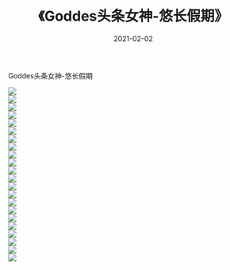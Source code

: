 ﻿---
layout: post
title:  《Goddes头条女神-悠长假期》
date:   2021-02-02
img: http://img.660000.xyz/Sharelink/网络美图/2021/Goddes头条女神-悠长假期/000.jpg
categories: [美女, 清纯, 唯美]
---

Goddes头条女神-悠长假期

  ![](http://img.660000.xyz/Sharelink/网络美图/2021/Goddes头条女神-悠长假期/001.jpg) <br> ![](http://img.660000.xyz/Sharelink/网络美图/2021/Goddes头条女神-悠长假期/002.jpg) <br> ![](http://img.660000.xyz/Sharelink/网络美图/2021/Goddes头条女神-悠长假期/003.jpg) <br> ![](http://img.660000.xyz/Sharelink/网络美图/2021/Goddes头条女神-悠长假期/004.jpg) <br> ![](http://img.660000.xyz/Sharelink/网络美图/2021/Goddes头条女神-悠长假期/005.jpg) <br> ![](http://img.660000.xyz/Sharelink/网络美图/2021/Goddes头条女神-悠长假期/006.jpg) <br> ![](http://img.660000.xyz/Sharelink/网络美图/2021/Goddes头条女神-悠长假期/007.jpg) <br> ![](http://img.660000.xyz/Sharelink/网络美图/2021/Goddes头条女神-悠长假期/008.jpg) <br> ![](http://img.660000.xyz/Sharelink/网络美图/2021/Goddes头条女神-悠长假期/009.jpg) <br> ![](http://img.660000.xyz/Sharelink/网络美图/2021/Goddes头条女神-悠长假期/010.jpg) <br> ![](http://img.660000.xyz/Sharelink/网络美图/2021/Goddes头条女神-悠长假期/011.jpg) <br> ![](http://img.660000.xyz/Sharelink/网络美图/2021/Goddes头条女神-悠长假期/012.jpg) <br> ![](http://img.660000.xyz/Sharelink/网络美图/2021/Goddes头条女神-悠长假期/013.jpg) <br> ![](http://img.660000.xyz/Sharelink/网络美图/2021/Goddes头条女神-悠长假期/014.jpg) <br> ![](http://img.660000.xyz/Sharelink/网络美图/2021/Goddes头条女神-悠长假期/015.jpg) <br> ![](http://img.660000.xyz/Sharelink/网络美图/2021/Goddes头条女神-悠长假期/016.jpg) <br> ![](http://img.660000.xyz/Sharelink/网络美图/2021/Goddes头条女神-悠长假期/017.jpg) <br> ![](http://img.660000.xyz/Sharelink/网络美图/2021/Goddes头条女神-悠长假期/018.jpg) <br> ![](http://img.660000.xyz/Sharelink/网络美图/2021/Goddes头条女神-悠长假期/019.jpg) <br> ![](http://img.660000.xyz/Sharelink/网络美图/2021/Goddes头条女神-悠长假期/020.jpg) <br> ![](http://img.660000.xyz/Sharelink/网络美图/2021/Goddes头条女神-悠长假期/021.jpg) <br> ![](http://img.660000.xyz/Sharelink/网络美图/2021/Goddes头条女神-悠长假期/022.jpg) <br>